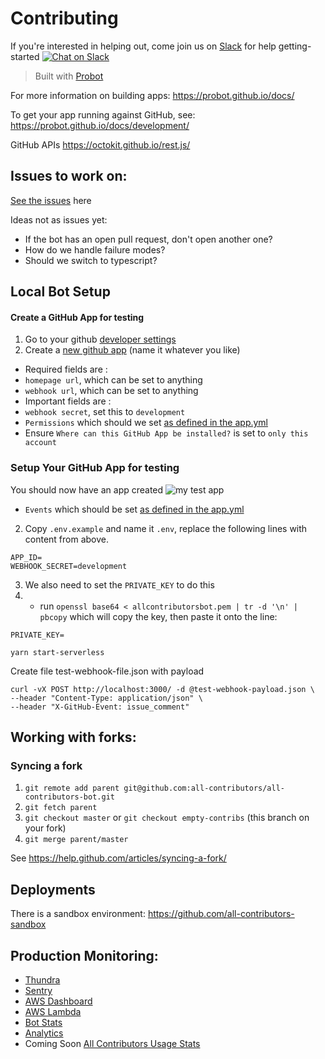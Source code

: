 # Contributing
If you're interested in helping out, come join us on [Slack](https://join.slack.com/t/all-contributors/shared_invite/enQtNTE3ODMyMTA4NTk0LTUwZDMxZGZkMmViMzYzYzk2YTM2NjRkZGM5Yzc0ZTc5NmYzNWY3Y2Q0ZTY3ZmFhZDgyY2E3ZmIzNWQwMTUxZmE) for help getting-started [![Chat on Slack](https://img.shields.io/badge/slack-join-ff69b4.svg)](https://join.slack.com/t/all-contributors/shared_invite/enQtNTE3ODMyMTA4NTk0LTUwZDMxZGZkMmViMzYzYzk2YTM2NjRkZGM5Yzc0ZTc5NmYzNWY3Y2Q0ZTY3ZmFhZDgyY2E3ZmIzNWQwMTUxZmE)


>Built with [Probot](https://github.com/probot/probot)

For more information on building apps: https://probot.github.io/docs/

To get your app running against GitHub, see: https://probot.github.io/docs/development/

GitHub APIs https://octokit.github.io/rest.js/


## Issues to work on:
[See the issues](https://github.com/all-contributors/all-contributors-bot/issues) here

Ideas not as issues yet:
- If the bot has an open pull request, don't open another one?
- How do we handle failure modes?
- Should we switch to typescript?



## Local Bot Setup

#### Create a GitHub App for testing
1. Go to your github [developer settings](https://github.com/settings/developers)
2. Create a [new github app](https://github.com/settings/apps/new) (name it whatever you like)
- Required fields are :
- `homepage url`, which can be set to anything
- `webhook url`, which can be set to anything
- Important fields are :
- `webhook secret`, set this to `development`
- `Permissions` which should we set [as defined in the app.yml](https://github.com/all-contributors/all-contributors-bot/blob/master/app.yml#L54)
- Ensure `Where can this GitHub App be installed?` is set to `only this account`

### Setup Your GitHub App for testing
You should now have an app created
![my test app]()


- `Events` which should be set [as defined in the app.yml](https://github.com/all-contributors/all-contributors-bot/blob/master/app.yml#L15)



2. Copy `.env.example` and name it `.env`, replace the following lines with content from above.
```
APP_ID=
WEBHOOK_SECRET=development
```

3. We also need to set the `PRIVATE_KEY` to do this
3. - run `openssl base64 < allcontributorsbot.pem | tr -d '\n' | pbcopy` which will copy the key, then paste it onto the line:
```
PRIVATE_KEY=
```





`yarn start-serverless`

Create file test-webhook-file.json with payload
```
curl -vX POST http://localhost:3000/ -d @test-webhook-payload.json \
--header "Content-Type: application/json" \
--header "X-GitHub-Event: issue_comment"
```

## Working with forks:
### Syncing a fork
1. `git remote add parent git@github.com:all-contributors/all-contributors-bot.git`
2. `git fetch parent`
3. `git checkout master` or `git checkout empty-contribs` (this branch on your fork)
4. `git merge parent/master`

See https://help.github.com/articles/syncing-a-fork/


## Deployments
There is a sandbox environment:
https://github.com/all-contributors-sandbox


## Production Monitoring:
- [Thundra](https://console.thundra.io/functions/)
- [Sentry](https://sentry.io/all-contributors/github-bot/)
- [AWS Dashboard](https://console.aws.amazon.com/cloudwatch/home?region=us-east-1#dashboards:name=All-Contributors-Bot)
- [AWS Lambda](https://console.aws.amazon.com/lambda/home?region=us-east-1#/functions/all-contributors-bot-prod-githubWebhook?tab=monitoring)
- [Bot Stats](https://gkioebvccg.execute-api.us-east-1.amazonaws.com/prod/probot/stats)
- [Analytics](https://analytics.amplitude.com/all-contributors)
- Coming Soon [All Contributors Usage Stats](d)
